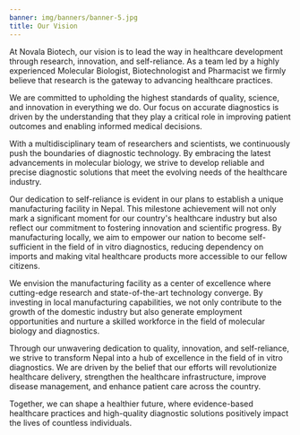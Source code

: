 ```yaml
---
banner: img/banners/banner-5.jpg
title: Our Vision
---
```


At Novala Biotech, our vision is to lead the way in healthcare development through research, innovation, and self-reliance. As a team led by a highly experienced Molecular Biologist, Biotechnologist and Pharmacist we firmly believe that research is the gateway to advancing healthcare practices.

We are committed to upholding the highest standards of quality, science, and innovation in everything we do. Our focus on accurate diagnostics is driven by the understanding that they play a critical role in improving patient outcomes and enabling informed medical decisions.

With a multidisciplinary team of researchers and scientists, we continuously push the boundaries of diagnostic technology. By embracing the latest advancements in molecular biology, we strive to develop reliable and precise diagnostic solutions that meet the evolving needs of the healthcare industry.

Our dedication to self-reliance is evident in our plans to establish a unique manufacturing facility in Nepal. This milestone achievement will not only mark a significant moment for our country's healthcare industry but also reflect our commitment to fostering innovation and scientific progress. By manufacturing locally, we aim to empower our nation to become self-sufficient in the field of in vitro diagnostics, reducing dependency on imports and making vital healthcare products more accessible to our fellow citizens.

We envision the manufacturing facility as a center of excellence where cutting-edge research and state-of-the-art technology converge. By investing in local manufacturing capabilities, we not only contribute to the growth of the domestic industry but also generate employment opportunities and nurture a skilled workforce in the field of molecular biology and diagnostics.

Through our unwavering dedication to quality, innovation, and self-reliance, we strive to transform Nepal into a hub of excellence in the field of in vitro diagnostics. We are driven by the belief that our efforts will revolutionize healthcare delivery, strengthen the healthcare infrastructure, improve disease management, and enhance patient care across the country.

Together, we can shape a healthier future, where evidence-based healthcare practices and high-quality diagnostic solutions positively impact the lives of countless individuals.
